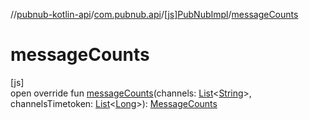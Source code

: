 //[pubnub-kotlin-api](../../../index.md)/[com.pubnub.api](../index.md)/[[js]PubNubImpl](index.md)/[messageCounts](message-counts.md)

# messageCounts

[js]\
open override fun [messageCounts](message-counts.md)(channels: [List](https://kotlinlang.org/api/latest/jvm/stdlib/kotlin-stdlib/kotlin.collections/-list/index.html)&lt;[String](https://kotlinlang.org/api/latest/jvm/stdlib/kotlin-stdlib/kotlin/-string/index.html)&gt;, channelsTimetoken: [List](https://kotlinlang.org/api/latest/jvm/stdlib/kotlin-stdlib/kotlin.collections/-list/index.html)&lt;[Long](https://kotlinlang.org/api/latest/jvm/stdlib/kotlin-stdlib/kotlin/-long/index.html)&gt;): [MessageCounts](../../com.pubnub.api.endpoints/-message-counts/index.md)
